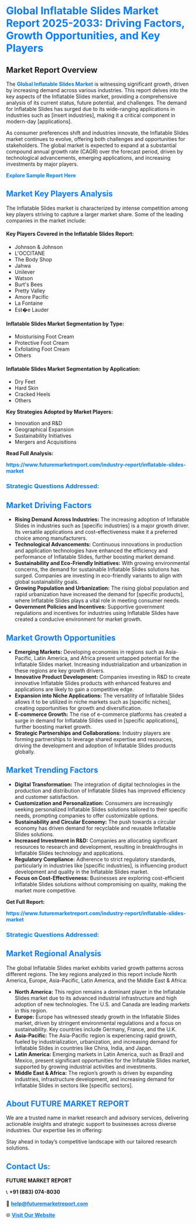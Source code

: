 <h1 style="color: #007BFF;">Global Inflatable Slides Market Report 2025-2033: Driving Factors, Growth Opportunities, and Key Players</h1>

<section id="overview">
<h2>Market Report Overview</h2>
<p>The <a href="https://www.futuremarketreport.com/industry-report/inflatable-slides-market" style="color: #007BFF; text-decoration: none;"><strong>Global Inflatable Slides Market</strong></a> is witnessing significant growth, driven by increasing demand across various industries. This report delves into the key aspects of the Inflatable Slides market, providing a comprehensive analysis of its current status, future potential, and challenges. The demand for Inflatable Slides has surged due to its wide-ranging applications in industries such as [insert industries], making it a critical component in modern-day [applications].</p>
<p>As consumer preferences shift and industries innovate, the Inflatable Slides market continues to evolve, offering both challenges and opportunities for stakeholders. The global market is expected to expand at a substantial compound annual growth rate (CAGR) over the forecast period, driven by technological advancements, emerging applications, and increasing investments by major players.</p>
</section>

<section id="overview">
<p><a href="https://www.futuremarketreport.com/request-sample/reportId=31898" style="color: #007BFF; text-decoration: none;"><strong>Explore Sample Report Here</strong></a></p>
</section>

<section id="key-players">
<h2 style="color: #007BFF;">Market Key Players Analysis</h2>
<p>The Inflatable Slides market is characterized by intense competition among key players striving to capture a larger market share. Some of the leading companies in the market include:</p>
<h4>Key Players Covered in the Inflatable Slides Report:</h4>
<ul><li>Johnson &amp; Johnson</li><li>L&#039;OCCITANE</li><li>The Body Shop</li><li>Jahwa</li><li>Unilever</li><li>Watson</li><li>Burt&#039;s Bees</li><li>Pretty Valley</li><li>Amore Pacific</li><li>La Fontaine</li><li>Est�e Lauder</li></ul>
<h4>Inflatable Slides Market Segmentation by Type:</h4>
<ul><li>Moisturising Foot Cream</li><li>Protective Foot Cream</li><li>Exfoliating Foot Cream</li><li>Others</li></ul>

<h4>Inflatable Slides Market Segmentation by Application:</h4>
<ul><li>Dry Feet</li><li>Hard Skin</li><li>Cracked Heels</li><li>Others</li></ul>
<p><strong>Key Strategies Adopted by Market Players:</strong></p>
<ul>
<li>Innovation and R&D</li>
<li>Geographical Expansion</li>
<li>Sustainability Initiatives</li>
<li>Mergers and Acquisitions</li>
</ul>
</section>

<section>
<p><strong>Read Full Analysis: </strong></p><a href="https://www.futuremarketreport.com/industry-report/inflatable-slides-market" style="color: #007BFF; text-decoration: none;"><strong>https://www.futuremarketreport.com/industry-report/inflatable-slides-market</strong></a>
<h3 style="color: #007BFF;">Strategic Questions Addressed:</h3>
</section>

<section id="driving-factors">
<h2 style="color: #007BFF;">Market Driving Factors</h2>
<ul>
<li><strong>Rising Demand Across Industries:</strong> The increasing adoption of Inflatable Slides in industries such as [specific industries] is a major growth driver. Its versatile applications and cost-effectiveness make it a preferred choice among manufacturers.</li>
<li><strong>Technological Advancements:</strong> Continuous innovations in production and application technologies have enhanced the efficiency and performance of Inflatable Slides, further boosting market demand.</li>
<li><strong>Sustainability and Eco-Friendly Initiatives:</strong> With growing environmental concerns, the demand for sustainable Inflatable Slides solutions has surged. Companies are investing in eco-friendly variants to align with global sustainability goals.</li>
<li><strong>Growing Population and Urbanization:</strong> The rising global population and rapid urbanization have increased the demand for [specific products], where Inflatable Slides plays a vital role in meeting consumer needs.</li>
<li><strong>Government Policies and Incentives:</strong> Supportive government regulations and incentives for industries using Inflatable Slides have created a conducive environment for market growth.</li>
</ul>
</section>

<section id="growth-opportunities">
<h2 style="color: #007BFF;">Market Growth Opportunities</h2>
<ul>
<li><strong>Emerging Markets:</strong> Developing economies in regions such as Asia-Pacific, Latin America, and Africa present untapped potential for the Inflatable Slides market. Increasing industrialization and urbanization in these regions are key growth drivers.</li>
<li><strong>Innovative Product Development:</strong> Companies investing in R&D to create innovative Inflatable Slides products with enhanced features and applications are likely to gain a competitive edge.</li>
<li><strong>Expansion into Niche Applications:</strong> The versatility of Inflatable Slides allows it to be utilized in niche markets such as [specific niches], creating opportunities for growth and diversification.</li>
<li><strong>E-commerce Growth:</strong> The rise of e-commerce platforms has created a surge in demand for Inflatable Slides used in [specific applications], further boosting market growth.</li>
<li><strong>Strategic Partnerships and Collaborations:</strong> Industry players are forming partnerships to leverage shared expertise and resources, driving the development and adoption of Inflatable Slides products globally.</li>
</ul>
</section>

<section id="trending-factors">
<h2 style="color: #007BFF;">Market Trending Factors</h2>
<ul>
<li><strong>Digital Transformation:</strong> The integration of digital technologies in the production and distribution of Inflatable Slides has improved efficiency and customer satisfaction.</li>
<li><strong>Customization and Personalization:</strong> Consumers are increasingly seeking personalized Inflatable Slides solutions tailored to their specific needs, prompting companies to offer customizable options.</li>
<li><strong>Sustainability and Circular Economy:</strong> The push towards a circular economy has driven demand for recyclable and reusable Inflatable Slides solutions.</li>
<li><strong>Increased Investment in R&D:</strong> Companies are allocating significant resources to research and development, resulting in breakthroughs in Inflatable Slides technology and applications.</li>
<li><strong>Regulatory Compliance:</strong> Adherence to strict regulatory standards, particularly in industries like [specific industries], is influencing product development and quality in the Inflatable Slides market.</li>
<li><strong>Focus on Cost-Effectiveness:</strong> Businesses are exploring cost-efficient Inflatable Slides solutions without compromising on quality, making the market more competitive.</li>
</ul>
</section>

<section>
<p><strong>Get Full Report: </strong></p><a href="https://www.futuremarketreport.com/industry-report/inflatable-slides-market" style="color: #007BFF; text-decoration: none;"><strong>https://www.futuremarketreport.com/industry-report/inflatable-slides-market</strong></a>
<h3 style="color: #007BFF;">Strategic Questions Addressed:</h3>
</section>


<section id="regional-analysis">
<h2 style="color: #007BFF;">Market Regional Analysis</h2>
<p>The global Inflatable Slides market exhibits varied growth patterns across different regions. The key regions analyzed in this report include North America, Europe, Asia-Pacific, Latin America, and the Middle East & Africa:</p>
<ul>
<li><strong>North America:</strong> This region remains a dominant player in the Inflatable Slides market due to its advanced industrial infrastructure and high adoption of new technologies. The U.S. and Canada are leading markets in this region.</li>
<li><strong>Europe:</strong> Europe has witnessed steady growth in the Inflatable Slides market, driven by stringent environmental regulations and a focus on sustainability. Key countries include Germany, France, and the U.K.</li>
<li><strong>Asia-Pacific:</strong> The Asia-Pacific region is experiencing rapid growth, fueled by industrialization, urbanization, and increasing demand for Inflatable Slides in countries like China, India, and Japan.</li>
<li><strong>Latin America:</strong> Emerging markets in Latin America, such as Brazil and Mexico, present significant opportunities for the Inflatable Slides market, supported by growing industrial activities and investments.</li>
<li><strong>Middle East & Africa:</strong> The region’s growth is driven by expanding industries, infrastructure development, and increasing demand for Inflatable Slides in sectors like [specific sectors].</li>
</ul>
</section>

<footer>
<h2 style="color: #007BFF;">About FUTURE MARKET REPORT</h2>
<p>We are a trusted name in market research and advisory services, delivering actionable insights and strategic support to businesses across diverse industries. Our expertise lies in offering:</p>

<p>Stay ahead in today’s competitive landscape with our tailored research solutions.</p>

<h2 style="color: #007BFF;">Contact Us:</h2>
<p><strong>FUTURE MARKET REPORT</strong></p>
<p>📞 <strong>+91 (883) 074-8030</strong></p>
<p>📧 <strong><a href="mailto:help@futuremarketreport.com" style="color: #007BFF;">help@futuremarketreport.com</a></strong></p>
<p>🌐 <strong><a href="https://www.futuremarketreport.com/" style="color: #007BFF;">Visit Our Website</a></strong></p>
</footer>